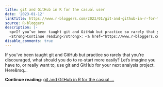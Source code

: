 ```yaml
---
title: git and GitHub in R for the casual user
date: '2023-01-12'
linkTitle: https://www.r-bloggers.com/2023/01/git-and-github-in-r-for-the-casual-user/
source: R-bloggers
description: |-
  <p>If you’ve been taught git and GitHub but practice so rarely that you’re discouraged, what should you do to re-start more easily? Let’s imagine you have to, or really want to, use git and GitHub for your next analysis project. Here&#038;rsq...</p>
  <strong>Continue reading</strong>: <a href="https://www.r-bloggers.com/2023/01/git-and-github-in-r-for-the-casual-user/">git and GitHub in R for the casual ...
disable_comments: true
---
```

<p>If you’ve been taught git and GitHub but practice so rarely that you’re discouraged, what should you do to re-start more easily? Let’s imagine you have to, or really want to, use git and GitHub for your next analysis project. Here&#038;rsq...</p>
<strong>Continue reading</strong>: <a href="https://www.r-bloggers.com/2023/01/git-and-github-in-r-for-the-casual-user/">git and GitHub in R for the casual ...